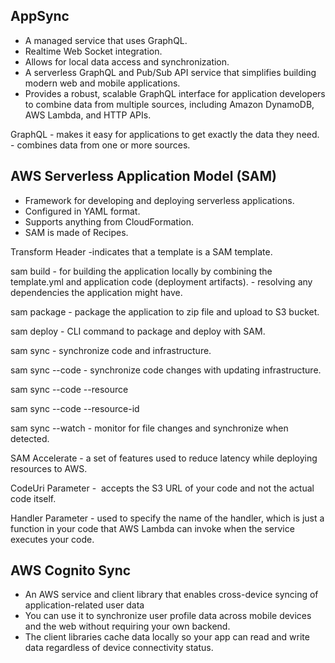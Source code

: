 ## AppSync

* A managed service that uses GraphQL.
* Realtime Web Socket integration.
* Allows for local data access and synchronization.
* A serverless GraphQL and Pub/Sub API service that simplifies building modern web and mobile applications.
* Provides a robust, scalable GraphQL interface for application developers to combine data from multiple sources, including Amazon DynamoDB, AWS Lambda, and HTTP APIs.

GraphQL
	\- makes it easy for applications to get exactly the data they need.
	\- combines data from one or more sources.

## AWS Serverless Application Model (SAM)

* Framework for developing and deploying serverless applications.
* Configured in YAML format.
* Supports anything from CloudFormation.
* SAM is made of Recipes.

Transform Header
	\-indicates that a template is a SAM template.

sam build
	\- for building the application locally by combining the template.yml and application code (deployment artifacts).
	\- resolving any dependencies the application might have.

sam package
	\- package the application to zip file and upload to S3 bucket.

sam deploy
	\- CLI command to package and deploy with SAM.

sam sync
	\- synchronize code and infrastructure.

sam sync --code
	\- synchronize code changes with updating infrastructure.

sam sync --code --resource <Resource/>

sam sync --code --resource-id <Resource ID/>

sam sync --watch
	\- monitor for file changes and synchronize when detected.

SAM Accelerate
	\- a set of features used to reduce latency while deploying resources to AWS.

CodeUri Parameter
	\-  accepts the S3 URL of your code and not the actual code itself.

Handler Parameter
	\- used to specify the name of the handler, which is just a function in your code that AWS Lambda can invoke when the service executes your code.

## AWS Cognito Sync

* An AWS service and client library that enables cross-device syncing of application-related user data
* You can use it to synchronize user profile data across mobile devices and the web without requiring your own backend.
* The client libraries cache data locally so your app can read and write data regardless of device connectivity status.